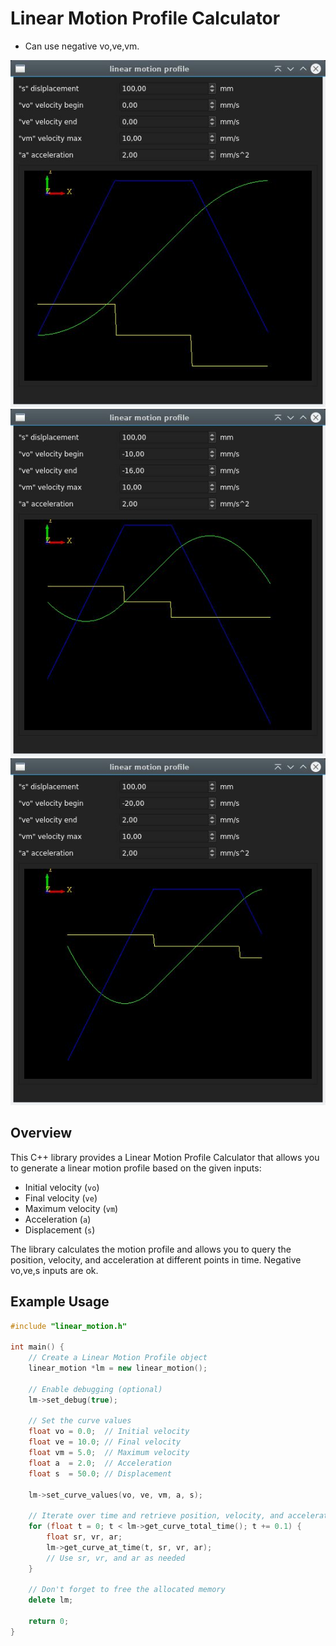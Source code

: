 # Linear Motion Profile Calculator

- Can use negative vo,ve,vm.

![Linear Motion Profile](linear_motion_profile_0.jpg)
![Linear Motion Profile](linear_motion_profile_1.jpg)
![Linear Motion Profile](linear_motion_profile_2.jpg)

## Overview

This C++ library provides a Linear Motion Profile Calculator that allows you to generate a linear motion profile based on the given inputs:

- Initial velocity (`vo`)
- Final velocity (`ve`)
- Maximum velocity (`vm`)
- Acceleration (`a`)
- Displacement (`s`)

The library calculates the motion profile and allows you to query the position, velocity, and acceleration at different points in time.
Negative vo,ve,s inputs are ok.

## Example Usage

```cpp
#include "linear_motion.h"

int main() {
    // Create a Linear Motion Profile object
    linear_motion *lm = new linear_motion();

    // Enable debugging (optional)
    lm->set_debug(true);

    // Set the curve values
    float vo = 0.0;  // Initial velocity
    float ve = 10.0; // Final velocity
    float vm = 5.0;  // Maximum velocity
    float a  = 2.0;  // Acceleration
    float s  = 50.0; // Displacement

    lm->set_curve_values(vo, ve, vm, a, s);

    // Iterate over time and retrieve position, velocity, and acceleration
    for (float t = 0; t < lm->get_curve_total_time(); t += 0.1) {
        float sr, vr, ar;
        lm->get_curve_at_time(t, sr, vr, ar);
        // Use sr, vr, and ar as needed
    }

    // Don't forget to free the allocated memory
    delete lm;

    return 0;
}




  



